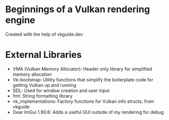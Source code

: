 # Beginnings of a Vulkan rendering engine

Created with the help of vkguide.dev

# External Libraries

- VMA (Vulkan Memory Allocator): Header only library for simplified memory allocation
- Vk-bootstrap: Utility functions that simplify the boilerplate code for getting Vulkan up and running
- SDL: Used for window creation and user input
- fmt: String formatting library
- vk\_implementations: Factory functions for Vulkan info structs, from vkguide
- Dear ImGui 1.90.6: Adds a useful GUI outside of my rendering for debug
